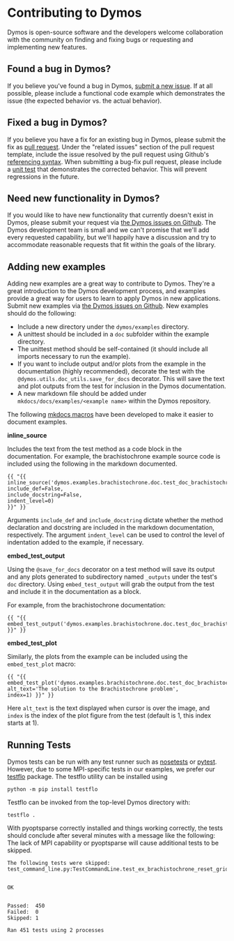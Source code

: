 # Contributing to Dymos

Dymos is open-source software and the developers welcome collaboration with the community on finding and fixing bugs or requesting and implementing new features.

## Found a bug in Dymos?

If you believe you've found a bug in Dymos, [submit a new issue](https://github.com/OpenMDAO/dymos/issues).
If at all possible, please include a functional code example which demonstrates the issue (the expected behavior vs. the actual behavior).

## Fixed a bug in Dymos?

If you believe you have a fix for an existing bug in Dymos, please submit the fix as [pull request](https://github.com/OpenMDAO/dymos/pulls).
Under the "related issues" section of the pull request template, include the issue resolved by the pull request using Github's [referencing syntax](https://help.github.com/en/github/managing-your-work-on-github/linking-a-pull-request-to-an-issue).
When submitting a bug-fix pull request, please include a [unit test](https://docs.python.org/2/library/unittest.html) that demonstrates the corrected behavior.
This will prevent regressions in the future.

## Need new functionality in Dymos?

If you would like to have new functionality that currently doesn't exist in Dymos, please submit your request via [the Dymos issues on Github](https://github.com/OpenMDAO/dymos/issues).
The Dymos development team is small and we can't promise that we'll add every requested capability, but we'll happily have a discussion and try to accommodate reasonable requests that fit within the goals of the library.

## Adding new examples

Adding new examples are a great way to contribute to Dymos.
They're a great introduction to the Dymos development process, and examples provide a great way for users to learn to apply Dymos in new applications.
Submit new examples via [the Dymos issues on Github](https://github.com/OpenMDAO/dymos/issues).
New examples should do the following:

- Include a new directory under the `dymos/examples` directory.
- A unittest should be included in a `doc` subfolder within the example directory.
- The unittest method should be self-contained (it should include all imports necessary to run the example).
- If you want to include output and/or plots from the example in the documentation (highly recommended), decorate the test with the `@dymos.utils.doc_utils.save_for_docs` decorator.  This will save the text and plot outputs from the test for inclusion in the Dymos documentation.
- A new markdown file should be added under `mkdocs/docs/examples/<example name>` within the Dymos repository.

The following [mkdocs macros](https://mkdocs-macros-plugin.readthedocs.io/en/latest/) have been developed to make it easier to document examples.

**inline_source**

Includes the text from the test method as a code block in the documentation.  For example, the brachistochrone example source code is included using the
following in the markdown documented.

```text
{{ "{{ inline_source('dymos.examples.brachistochrone.doc.test_doc_brachistochrone.TestBrachistochrone.test_brachistochrone',
include_def=False,
include_docstring=False,
indent_level=0)
}}" }}
```

Arguments `include_def` and `include_docstring` dictate whether the method declaration and docstring are included in the markdown documentation, respectively.
The argument `indent_level` can be used to control the level of indentation added to the example, if necessary.

**embed_test_output**

Using the `@save_for_docs` decorator on a test method will save its output and any plots generated to subdirectory named `_outputs` under the test's `doc` directory.
Using `embed_test_output` will grab the output from the test and include it in the documentation as a block.

For example, from the brachistochrone documentation:

```text
{{ "{{ embed_test_output('dymos.examples.brachistochrone.doc.test_doc_brachistochrone.TestBrachistochrone.test_brachistochrone') }}" }}
```

**embed_test_plot**

Similarly, the plots from the example can be included using the `embed_test_plot` macro:

```text
{{ "{{ embed_test_plot('dymos.examples.brachistochrone.doc.test_doc_brachistochrone.TestBrachistochrone.test_brachistochrone',
alt_text='The solution to the Brachistochrone problem',
index=1) }}" }}
```

Here `alt_text` is the text displayed when cursor is over the image, and `index` is the index of the plot figure from the test (default is 1, this index starts at 1).

## Running Tests

Dymos tests can be run with any test runner such as [nosetests](https://nose.readthedocs.io/en/latest/) or [pytest](https://docs.pytest.org/en/stable/).
However, due to some MPI-specific tests in our examples, we prefer our [testflo](https://github.com/OpenMDAO/testflo) package.
The testflo utility can be installed using

```
python -m pip install testflo
```

Testflo can be invoked from the top-level Dymos directory with:

```
testflo .
```

With pyoptsparse correctly installed and things working correctly, the tests should conclude after several minutes with a message like the following:
The lack of MPI capability or pyoptsparse will cause additional tests to be skipped.

```
The following tests were skipped:
test_command_line.py:TestCommandLine.test_ex_brachistochrone_reset_grid


OK


Passed:  450
Failed:  0
Skipped: 1

Ran 451 tests using 2 processes
```

